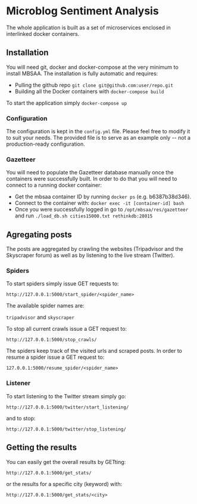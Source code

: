 # Microblog Sentiment Analysis

The whole application is built as a set of microservices enclosed in interlinked docker containers.

## Installation

You will need git, docker and docker-compose at the very minimum to install MBSAA.
The installation is fully automatic and requires:

* Pulling the github repo `git clone git@github.com:user/repo.git`
* Building all the Docker containers with `docker-compose build`

To start the application simply
```docker-compose up```

### Configuration

The configuration is kept in the `config.yml` file. Please feel free to modify it to suit your needs. The provided file is to serve as an example only -- not a production-ready configuration.

### Gazetteer
You will need to populate the Gazetteer database manually once the containers were successfully built. In order to do that you will need to connect to a running docker container:

* Get the mbsaa container ID by running `docker ps` (e.g. b6387b38d346).
* Connect to the container with: `docker exec -it [container-id] bash`
* Once you were successfully logged in go to `/opt/mbsaa/res/gazetteer` and run `./load_db.sh cities15000.txt rethinkdb:28015`

## Agregating posts

The posts are aggregated by crawling the websites (Tripadvisor and the Skyscraper forum) as well as by listening to the live stream (Twitter).

### Spiders

To start spiders simply issue GET requests to:

`http://127.0.0.1:5000/start_spider/<spider_name>`

The available spider names are:

`tripadvisor`
and
`skyscraper`

To stop all current crawls issue a GET request to:

`http://127.0.0.1:5000/stop_crawls/`

The spiders keep track of the visited urls and scraped posts. In order to resume a spider issue a GET request to:

`127.0.0.1:5000/resume_spider/<spider_name>`

### Listener

To start listening to the Twitter stream simply go:

`http://127.0.0.1:5000/twitter/start_listening/`

and to stop:

`http://127.0.0.1:5000/twitter/stop_listening/`


## Getting the results

You can easily get the overall results by GETting:

`http://127.0.0.1:5000/get_stats/`

or the results for a specific city (keyword) with:

`http://127.0.0.1:5000/get_stats/<city>`

